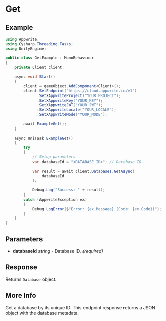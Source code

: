 # Get

## Example

```csharp
using Appwrite;
using Cysharp.Threading.Tasks;
using UnityEngine;

public class GetExample : MonoBehaviour
{
    private Client client;
    
    async void Start()
    {
        client = gameObject.AddComponent<Client>();
        client.SetEndpoint("https://cloud.appwrite.io/v1")
              .SetXAppwriteProject("YOUR_PROJECT");
              .SetXAppwriteKey("YOUR_KEY");
              .SetXAppwriteJWT("YOUR_JWT");
              .SetXAppwriteLocale("YOUR_LOCALE");
              .SetXAppwriteMode("YOUR_MODE");
        
        await ExampleGet();
    }
    
    async UniTask ExampleGet()
    {
        try
        {
            // Setup parameters
            var databaseId = "<DATABASE_ID>"; // Database ID.
            
            var result = await client.Databases.GetAsync(
                databaseId
            );
            
            Debug.Log("Success: " + result);
        }
        catch (AppwriteException ex)
        {
            Debug.LogError($"Error: {ex.Message} (Code: {ex.Code})");
        }
    }
}
```

## Parameters

- **databaseId** *string* - Database ID. *(required)*

## Response

Returns `Database` object.
## More Info

Get a database by its unique ID. This endpoint response returns a JSON object with the database metadata.
